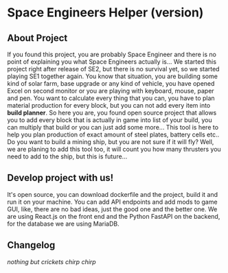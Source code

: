# Space Engineers Helper (version)
## About Project
If you found this project, you are probably Space Engineer and there is no point of explaining you what Space Engineers actually is... We started this project right after release of SE2, but there is no survival yet, so we started playing SE1 together again. You know that situation, you are building some kind of solar farm, base upgrade or any kind of vehicle, you have opened Excel on second monitor or you are playing with keyboard, mouse, paper and pen. You want to calculate every thing that you can, you have to plan material production for every block, but you can not add every item into **build planner**. 
So here you are, you found open source project that allows you to add every block that is actually in game into list of your build, you can multiply that build or you can just add some more... This tool is here to help you plan production of exact amount of steel plates, battery cells etc..
Do you want to build a mining ship, but you are not sure if it will fly? Well, we are planing to add this tool too, it will count you how many thrusters you need to add to the ship, but this is future...
## Develop project with us!
It's open source, you can download dockerfile and the project, build it and run it on your machine. You can add API endpoints and add mods to game GUI, like, there are no bad ideas, just the good one and the better one. 
We are using React.js on the front end and the Python FastAPI on the backend, for the database we are using MariaDB.
## Changelog
*nothing but crickets*
*chirp chirp*
